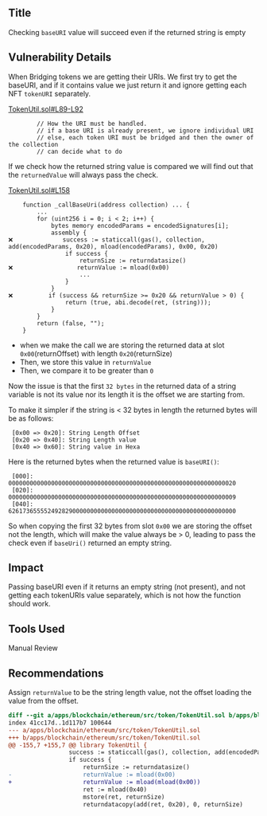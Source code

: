 ## Title
Checking `baseURI` value will succeed even if the returned string is empty

## Vulnerability Details
When Bridging tokens we are getting their URIs. We first try to get the baseURI, and if it contains value we just return it and ignore getting each NFT `tokenURI` separately.

[TokenUtil.sol#L89-L92](https://github.com/Cyfrin/2024-07-ark-project/blob/main/apps/blockchain/ethereum/src/token/TokenUtil.sol#L89-L92)
```solidity
        // How the URI must be handled.
        // if a base URI is already present, we ignore individual URI
        // else, each token URI must be bridged and then the owner of the collection
        // can decide what to do
```

If we check how the returned string value is compared we will find out that the `returnedValue` will always pass the check.

[TokenUtil.sol#L158](https://github.com/Cyfrin/2024-07-ark-project/blob/main/apps/blockchain/ethereum/src/token/TokenUtil.sol#L158)
```solidity
    function _callBaseUri(address collection) ... {
        ...
        for (uint256 i = 0; i < 2; i++) {
            bytes memory encodedParams = encodedSignatures[i];
            assembly {
❌️              success := staticcall(gas(), collection, add(encodedParams, 0x20), mload(encodedParams), 0x00, 0x20)
                if success {
                    returnSize := returndatasize()
❌️                  returnValue := mload(0x00)
                    ...
                }
            }
❌️          if (success && returnSize >= 0x20 && returnValue > 0) {
                return (true, abi.decode(ret, (string)));
            }
        }
        return (false, "");
    }
```

- when we make the call we are storing the returned data at slot `0x00`(returnOffset) with length `0x20`(returnSize)
- Then, we store this value in `returnValue`
- Then, we compare it to be greater than `0`

Now the issue is that the first `32 bytes` in the returned data of a string variable is not its value nor its length it is the offset we are starting from.

To make it simpler if the string is < 32 bytes in length the returned bytes will be as follows:
```shell
 [0x00 => 0x20]: String Length Offset
 [0x20 => 0x40]: String Length value
 [0x40 => 0x60]: String value in Hexa
```

Here is the returned bytes when the returned value is `baseURI()`:
```shell
 [000]: 0000000000000000000000000000000000000000000000000000000000000020
 [020]: 0000000000000000000000000000000000000000000000000000000000000009
 [040]: 6261736555524928290000000000000000000000000000000000000000000000
```

So when copying the first 32 bytes from slot `0x00` we are storing the offset not the length, which will make the value always be > 0, leading to pass the check even if `baseUri()` returned an empty string.

## Impact
Passing baseURI even if it returns an empty string (not present), and not getting each tokenURIs value separately, which is not how the function should work.

## Tools Used
Manual Review

## Recommendations
Assign `returnValue`  to be the string length value, not the offset loading the value from the offset.

```diff
diff --git a/apps/blockchain/ethereum/src/token/TokenUtil.sol b/apps/blockchain/ethereum/src/token/TokenUtil.sol
index 41cc17d..1d117b7 100644
--- a/apps/blockchain/ethereum/src/token/TokenUtil.sol
+++ b/apps/blockchain/ethereum/src/token/TokenUtil.sol
@@ -155,7 +155,7 @@ library TokenUtil {
                 success := staticcall(gas(), collection, add(encodedParams, 0x20), mload(encodedParams), 0x00, 0x20)
                 if success {
                     returnSize := returndatasize()
-                    returnValue := mload(0x00)
+                    returnValue := mload(mload(0x00))
                     ret := mload(0x40)
                     mstore(ret, returnSize)
                     returndatacopy(add(ret, 0x20), 0, returnSize)
```

